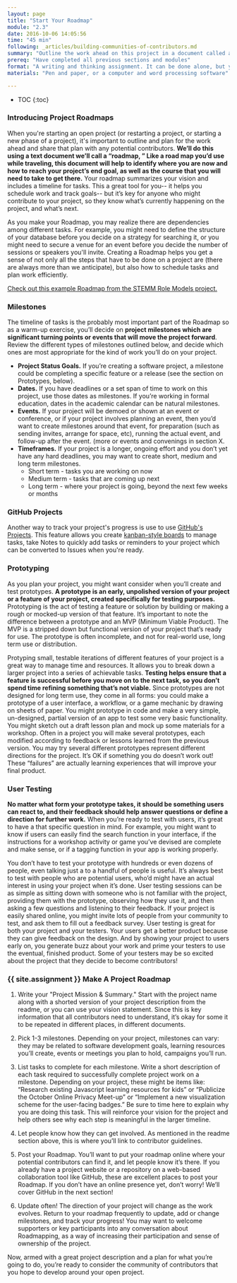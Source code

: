```yaml
---
layout: page
title: "Start Your Roadmap"
module: "2.3"
date: 2016-10-06 14:05:56
time: "45 min"
following: _articles/building-communities-of-contributors.md
summary: "Outline the work ahead on this project in a document called a “Roadmap.”"
prereq: "Have completed all previous sections and modules"
format: "A writing and thinking assignment. It can be done alone, but you can invite a supporter or community member to help you plan!"
materials: "Pen and paper, or a computer and word processing software"

---
```

* TOC
{:toc}


### Introducing Project Roadmaps

When you're starting an open project (or restarting a project, or starting a new phase of a project), it's important to outline and plan for the work ahead and share that plan with any potential contributors. **We’ll do this using a text document we’ll call a “roadmap, ” Like a road map you’d use while traveling, this document will help to identify where you are now and how to reach your project’s end goal, as well as the course that you will need to take to get there.** Your roadmap summarizes your vision and includes a timeline for tasks. This a great tool for you-- it helps you schedule work and track goals-- but it’s key for anyone who might contribute to your project, so they know what’s currently happening on the project, and what’s next.

As you make your Roadmap, you may realize there are dependencies among different tasks. For example, you might need to define the structure of your database before you decide on a strategy for searching it, or you might need to secure a venue for an event before you decide the number of sessions or speakers you'll invite. Creating a Roadmap helps you get a sense of not only all the steps that have to be done on a project are (there are always more than we anticipate), but also how to schedule tasks and plan work efficiently.

[Check out this example Roadmap from the STEMM Role Models project.](https://github.com/KirstieJane/STEMMRoleModels/issues/1)

### Milestones

The timeline of tasks is the probably most important part of the Roadmap so as a warm-up exercise, you’ll decide on **project milestones which are significant turning points or events that will move the project forward**. Review the different types of milestones outlined below, and decide which ones are most appropriate for the kind of work you’ll do on your project.

*   **Project Status Goals.** If you’re creating a software project, a milestone could be completing a specific feature or a release (see the section on Prototypes, below).
*   **Dates.** If you have deadlines or a set span of time to work on this project, use those dates as milestones. If you’re working in formal education, dates in the academic calendar can be natural milestones.
*   **Events.** If your project will be demoed or shown at an event or conference, or if your project involves planning an event, then you’d want to create milestones around that event, for preparation (such as sending invites, arrange for space, etc), running the actual event, and follow-up after the event. (more or events and convenings in section X.
*   **Timeframes.** If your project is a longer, ongoing effort and you don’t yet have any hard deadlines, you may want to create short, medium and long term milestones.
    *   Short term - tasks you are working on now
    *   Medium term - tasks that are coming up next
    *   Long term - where your project is going, beyond the next few weeks or months
    
### GitHub Projects

Another way to track your project's progress is use to use [GitHub's Projects](https://help.github.com/articles/tracking-the-progress-of-your-work-with-projects/).  This feature allows you create [kanban-style boards](https://en.wikipedia.org/wiki/Kanban_(development)) to manage tasks, take Notes to quickly add tasks or reminders to your project which can be converted to Issues when you're ready.

[](!https://raw.githubusercontent.com/belkinsa/open-leadership-training-series/49da361324e1004244dc9c2820c212a40db2729e/img/githib-projects.png)

### Prototyping

As you plan your project, you might want consider when you’ll create and test prototypes. **A prototype is an early, unpolished version of your project or a feature of your project, created specifically for testing purposes.** Prototyping is the act of testing a feature or solution by building or making a rough or mocked-up version of that feature. It’s important to note the difference between a prototype and an MVP (Minimum Viable Product). The MVP is a stripped down but functional version of your project that’s ready for use. The prototype is often incomplete, and not for real-world use, long term use or distribution.

<!--- placeholder for video. Prototyping --->

Protyping small, testable iterations of different features of your project is a great way to manage time and resources. It allows you to break down a larger project into a series of achievable tasks. **Testing helps ensure that a feature is successful before you move on to the next task, so you don’t spend time refining something that’s not viable.** Since prototypes are not designed for long term use, they come in all forms: you could make a prototype of a user interface, a workflow, or a game mechanic by drawing on sheets of paper. You might prototype in code and make a very simple, un-designed, partial version of an app to test some very basic functionality. You might sketch out a draft lesson plan and mock up some materials for a workshop. Often in a project you will make several prototypes, each modified according to feedback or lessons learned from the previous version. You may try several different prototypes represent different directions for the project. It’s OK if something you do doesn’t work out! These “failures” are actually learning experiences that will improve your final product.

### User Testing

**No matter what form your prototype takes, it should be something users can react to, and their feedback should help answer questions or define a direction for further work.** When you’re ready to test with users, it’s great to have a that specific question in mind. For example, you might want to know if users can easily find the search function in your interface, if the instructions for a workshop activity or game you’ve devised are complete and make sense, or if a tagging function in your app is working properly.

You don’t have to test your prototype with hundreds or even dozens of people, even talking just a to a handful of people is useful. It’s always best to test with people who are potential users, who’d might have an actual interest in using your project when it’s done. User testing sessions can be as simple as sitting down with someone who is not familiar with the project, providing them with the prototype, observing how they use it, and then asking a few questions and listening to their feedback. If your project is easily shared online, you might invite lots of people from your community to test, and ask them to fill out a feedback survey. User testing is great for both your project and your testers. Your users get a better product because they can give feedback on the design. And by showing your project to users early on, you generate buzz about your work and prime your testers to use the eventual, finished product. Some of your testers may be so excited about the project that they decide to become contributors!

### {{ site.assignment }} Make A Project Roadmap

1. Write your "Project Mission & Summary." Start with the project name along with a shorted version of your project description from the readme, or you can use your vision statement. Since this is key information that all contributors need to understand, it’s okay for some it to be repeated in different places, in different documents.

2. Pick 1-3 milestones. Depending on your project, milestones can vary: they may be related to software development goals, learning resources you’ll create, events or meetings you plan to hold, campaigns you’ll run.

3. List tasks to complete for each milestone. Write a short description of each task required to successfully complete project work on a milestone. Depending on your project, these might be items like: “Research existing Javascript learning resources for kids” or “Publicize the October Online Privacy Meet-up” or “Implement a new visualization scheme for the user-facing badges.” Be sure to time here to explain why you are doing this task. This will reinforce your vision for the project and help others see why each step is meaningful in the larger timeline.

4. Let people know how they can get involved. As mentioned in the readme section above, this is where you’ll link to contributor guidelines.

5. Post your Roadmap. You’ll want to put your roadmap online where your potential contributors can find it, and let people know it’s there. If you already have a project website or a repository on a web-based collaboration tool like GitHub, these are excellent places to post your Roadmap. If you don’t have an online presence yet, don’t worry! We’ll cover GitHub in the next section!

6. Update often! The direction of your project will change as the work evolves. Return to your roadmap frequently to update, add or change milestones, and track your progress! You may want to welcome supporters or key participants into any conversation about Roadmapping, as a way of increasing their participation and sense of ownership of the project.

Now, armed with a great project description and a plan for what you’re going to do, you’re ready to consider the community of contributors that you hope to develop around your open project.
